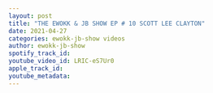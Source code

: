 ```yaml
---
layout: post
title: "THE EWOKK & JB SHOW EP # 10 SCOTT LEE CLAYTON"
date: 2021-04-27
categories: ewokk-jb-show videos
author: ewokk-jb-show
spotify_track_id: 
youtube_video_id: LRIC-eS7Ur0
apple_track_id: 
youtube_metadata: 
---
```

